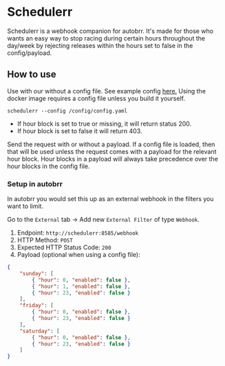 # Schedulerr

Schedulerr is a webhook companion for autobrr. It's made for those who wants an easy way to stop racing during certain hours throughout the day/week by rejecting releases within the hours set to false in the config/payload.

## How to use

Use with our without a config file. See example config [here.](config/config.yaml)
Using the docker image requires a config file unless you build it yourself.

`schedulerr --config /config/config.yaml`

- If hour block is set to true or missing, it will return status 200.  
- If hour block is set to false it will return 403.

Send the request with or without a payload. If a config file is loaded, then that will be used unless the request comes with a payload for the relevant hour block. Hour blocks in a payload will always take precedence over the hour blocks in the config file.

### Setup in autobrr

In autobrr you would set this up as an external webhook in the filters you want to limit.

Go to the `External` tab -> Add new `External Filter` of type `Webhook`.

1. Endpoint: `http://schedulerr:8585/webhook`
2. HTTP Method: `POST`
3. Expected HTTP Status Code: `200`
4. Payload (optional when using a config file):

```json
{
    "sunday": [
        { "hour": 0, "enabled": false },
        { "hour": 1, "enabled": false },
        { "hour": 23, "enabled": false }
    ],
    "friday": [
        { "hour": 0, "enabled": false },
        { "hour": 23, "enabled": false }
    ],
    "saturday": [
        { "hour": 0, "enabled": false },
        { "hour": 23, "enabled": false }
    ]
}
```
